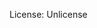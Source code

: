 [//]: # (SBP-M1 review: license does not match cargo.toml)
License: Unlicense

[//]: # (SBP-M1 review: missing documentation - should include overview, terminology, usage flows, dispatchable functions etc.)